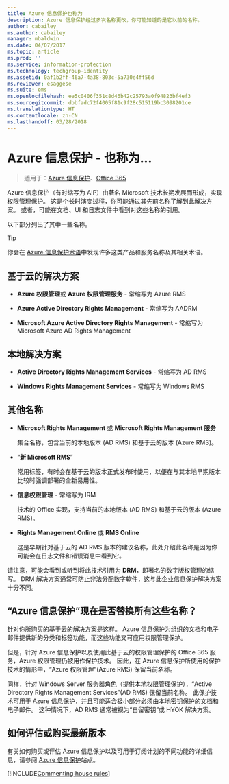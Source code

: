 ```yaml
---
title: Azure 信息保护也称为
description: Azure 信息保护经过多次名称更改，你可能知道的是它以前的名称。
author: cabailey
ms.author: cabailey
manager: mbaldwin
ms.date: 04/07/2017
ms.topic: article
ms.prod: ''
ms.service: information-protection
ms.technology: techgroup-identity
ms.assetid: 0af1b2ff-46a7-4a38-803c-5a730e4ff56d
ms.reviewer: esaggese
ms.suite: ems
ms.openlocfilehash: ee5c0406f351c8d46b42c25793a0f94823bf4ef3
ms.sourcegitcommit: dbbfadc72f4005f81c9f28c515119bc3098201ce
ms.translationtype: HT
ms.contentlocale: zh-CN
ms.lasthandoff: 03/28/2018
---
```

# <a name="azure-information-protection---also-known-as-"></a>Azure 信息保护 - 也称为...

>适用于：[Azure 信息保护](https://azure.microsoft.com/pricing/details/information-protection)、[Office 365](http://download.microsoft.com/download/E/C/F/ECF42E71-4EC0-48FF-AA00-577AC14D5B5C/Azure_Information_Protection_licensing_datasheet_EN-US.pdf)

Azure 信息保护（有时缩写为 AIP）由著名 Microsoft 技术长期发展而形成，实现权限管理保护。 这是个长时演变过程，你可能通过其先前名称了解到此解决方案。 或者，可能在文档、UI 和日志文件中看到对这些名称的引用。 

以下部分列出了其中一些名称。

> [!TIP]
> 你会在 [Azure 信息保护术语](../get-started/terminology.md)中发现许多这类产品和服务名称及其相关术语。

## <a name="cloud-based-solutions"></a>基于云的解决方案

- **Azure 权限管理**或 **Azure 权限管理服务** - 常缩写为 Azure RMS

- **Azure Active Directory Rights Management** - 常缩写为 AADRM

- **Microsoft Azure Active Directory Rights Management** - 常缩写为 Microsoft Azure AD Rights Management

## <a name="on-premises-solutions"></a>本地解决方案

- **Active Directory Rights Management Services** - 常缩写为 AD RMS

- **Windows Rights Management Services** - 常缩写为 Windows RMS

## <a name="other-names"></a>其他名称

- **Microsoft Rights Management** 或 **Microsoft Rights Management 服务**
    
    集合名称，包含当前的本地版本 (AD RMS) 和基于云的版本 (Azure RMS)。

- “**新 Microsoft RMS**”
    
    常用标签，有时会在基于云的版本正式发布时使用，以便在与其本地早期版本比较时强调部署的全新易用性。

- **信息权限管理** - 常缩写为 IRM
    
    技术的 Office 实现，支持当前的本地版本 (AD RMS) 和基于云的版本 (Azure RMS)。 

- **Rights Management Online** 或 **RMS Online**
    
    这是早期针对基于云的 AD RMS 版本的建议名称，此处介绍此名称是因为你可能会在日志文件和错误消息中看到它。

请注意，可能会看到或听到将此技术引用为 **DRM**，即著名的数字版权管理的缩写。 DRM 解决方案通常可防止非法分配数字软件，这与此企业信息保护解决方案十分不同。 

## <a name="does-azure-information-protection-now-replace-all-these-names"></a>“Azure 信息保护”现在是否替换所有这些名称？

针对你所购买的基于云的解决方案是这样。 Azure 信息保护为组织的文档和电子邮件提供新的分类和标签功能，而这些功能又可应用权限管理保护。 

但是，针对 Azure 信息保护以及使用此基于云的权限管理保护的 Office 365 服务，Azure 权限管理仍被用作保护技术。 因此，在 Azure 信息保护所使用的保护技术的情形中，“Azure 权限管理”(Azure RMS) 保留当前名称。

同样，针对 Windows Server 服务器角色（提供本地权限管理保护），“Active Directory Rights Management Services”(AD RMS) 保留当前名称。 此保护技术可用于 Azure 信息保护，并且可能适合极小部分必须由本地密钥保护的文档和电子邮件。 这种情况下，AD RMS 通常被视为“自留密钥”或 HYOK 解决方案。

## <a name="how-to-evaluate-or-purchase-the-latest-version"></a>如何评估或购买最新版本

有关如何购买或评估 Azure 信息保护以及可用于订阅计划的不同功能的详细信息，请参阅 [Azure 信息保护](https://www.microsoft.com/cloud-platform/azure-information-protection)站点。

[!INCLUDE[Commenting house rules](../includes/houserules.md)]